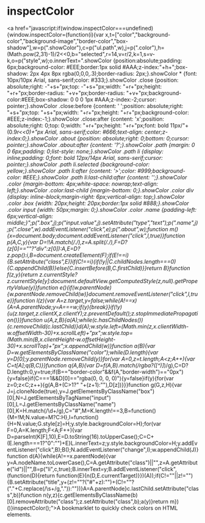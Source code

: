 inspectColor
============

<a href="javascript:if(window.inspectColor===undefined){window.inspectColor=(function(i){var x,t=["color","background-color","background-image","border-color","box-shadow"],w=p(".showColor"),c=p("ul.path",w),j=p(".color"),h=(Math.pow(2,31)-1)/2<<0,b="selected",r=14,v=r/2,k=1,s=v-k,o=p("style",w);o.innerText=".showColor {position:absolute;padding: 6px;background-color: #EEE;border:1px solid #AAA;z-index:"+h+";box-shadow: 2px 4px 8px rgba(0,0,0,.3);border-radius: 2px;}.showColor * {font: 10px/10px Arial, sans-serif;color: #333;}.showColor .close {position: absolute;right: -"+s+"px;top: -"+s+"px;width: "+r+"px;height: "+r+"px;border-radius: "+v+"px;border-radius: "+v+"px;background-color:#EEE;box-shadow: 0 0 0 1px #AAA;z-index:-2;cursor: pointer;}.showColor .close:before {content: ' ';position: absolute;right: "+s+"px;top: "+s+"px;width: "+r+"px;height: "+r+"px;background-color: #EEE;z-index:-1;}.showColor .close:after {content: 'x';position: absolute;right: 0;top: 0;width: "+r+"px;height: "+r+"px;font: bold 11px/"+(0.9*r<<0)+"px Arial, sans-serif;color: #666;text-align: center;z-index:0;}.showColor .about {position: absolute;right: 0;bottom: 0;cursor: pointer;}.showColor .about:after {content: '?';}.showColor .path {margin: 0 0 6px;padding: 0;list-style: none;}.showColor .path li {display: inline;padding: 0;font: bold 12px/14px Arial, sans-serif;cursor: pointer;}.showColor .path li.selected {background-color: yellow;}.showColor .path li:after {content: '>';color: #999;background-color: #EEE;}.showColor .path li:last-child:after {content: '';}.showColor .color {margin-bottom: 4px;white-space: nowrap;text-align: left;}.showColor .color:last-child {margin-bottom: 0;}.showColor .color div {display: inline-block;margin-right: 6px;vertical-align: top;}.showColor .color .box {width: 20px;height: 20px;border:1px solid #888;}.showColor .color input {width: 50px;margin: 0;}.showColor .color .name {padding-left: 6px;vertical-align: middle;}";p(".box",j);p("input.value",j).setAttribute("type","text");p(".name",j);p(".close",w).addEventListener("click",e);p(".about",w);function m(){x=document.body;document.addEventListener("click",l,true)}function p(A,C,y){var D=!!A.match(/\./),z=A.split(/\./),F=D?(z[0]==""?"div":z[0]):A,E=D?z.pop():i,B=document.createElement(F);if(E!==i){B.setAttribute("class",E)}if(C!==i){if(!y||C.childNodes.length===0){C.appendChild(B)}else{C.insertBefore(B,C.firstChild)}}return B}function f(z,y){return z.currentStyle?z.currentStyle[y]:document.defaultView.getComputedStyle(z,null).getPropertyValue(y)}function e(){if(w.parentNode){w.parentNode.removeChild(w)}document.removeEventListener("click",l,true)}function l(z){var A=z.target,y=false;while(A!==x){A=A.parentNode;y=A===w;if(y){break}}if(!y){u(z.target,z.clientX,z.clientY);z.preventDefault();z.stopImmediatePropagation()}}function u(A,z,B){a(A);while(c.hasChildNodes()){c.removeChild(c.lastChild)}d(A);w.style.left=(Math.min(z,x.clientWidth-w.offsetWidth-30)+x.scrollLeft)+"px";w.style.top=(Math.min(B,x.clientHeight-w.offsetHeight-30)+x.scrollTop)+"px";x.appendChild(w)}function a(B){var D=w.getElementsByClassName("color");while(D.length){var y=D[0];y.parentNode.removeChild(y)}for(var A=0,z=t.length;A<z;A++){var C=t[A];q(B,C)}}function q(A,B){var D=f(A,B).match(/rgba?\([^)]*\)/g),C=D?D.length:0,y=true;if(B=="border-color"&&f(A,"border-width")=="0px"){y=false}if(C===1&&D[0]=="rgba(0, 0, 0, 0)"){y=false}if(y){for(var z=0;z<C;z++){g(A,B+(C>1?" "+(z+1):""),D[z])}}}function g(G,z,H){var J=j.cloneNode(true),y=J.getElementsByClassName("box")[0],N=J.getElementsByTagName("input")[0],L=J.getElementsByClassName("name")[0],K=H.match(/\d+/g),C="#",M=K.length!==3,B=function(){M=!M;N.value=M?C:H},I=function(){H=N.value;G.style[z]=H;y.style.backgroundColor=H};for(var F=0,A=K.length;F<A;F++){var D=parseInt(K[F],10),E=D.toString(16).toUpperCase();C=C+(E.length===1?"0":"")+E}L.innerText=z;y.style.backgroundColor=H;y.addEventListener("click",B);B();N.addEventListener("change",I);w.appendChild(J)}function d(A){while(A!==x.parentNode){var y=A.nodeName.toLowerCase(),C=A.getAttribute("class")||"",z=A.getAttribute("id")||"",B=p("li",c,true);B.innerText=y;B.addEventListener("click",(function(D){return function(E){n(D,E.currentTarget)}})(A));if(C!=""||z!=""){B.setAttribute("title",y+(z!=""?("#"+z):"")+(C!=""?("."+C.replace(/\s+/g,".")):""))}A=A.parentNode}c.lastChild.setAttribute("class",b)}function n(y,z){c.getElementsByClassName(b)[0].removeAttribute("class");z.setAttribute("class",b);a(y)}return m})()}inspectColor();">A bookmarklet</a> to quickly check colors on HTML elements.
